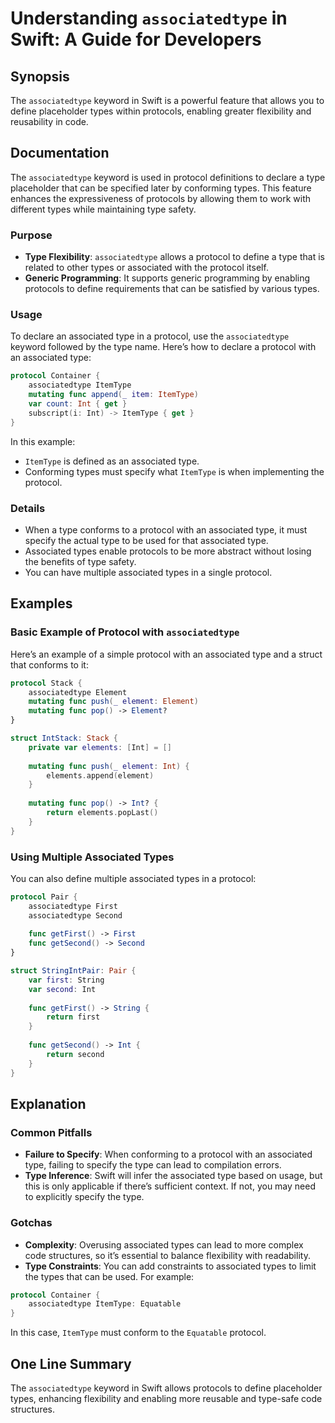 <!--
Meta Description: # Understanding `associatedtype` in Swift: A Guide for Developers ## Synopsis The `associatedtype` keyword in Swift is a powerful feature that allows ...
Meta Keywords: type, protocol, associated, types, associatedtype
-->

# Understanding `associatedtype` in Swift: A Guide for Developers

## Synopsis
The `associatedtype` keyword in Swift is a powerful feature that allows you to define placeholder types within protocols, enabling greater flexibility and reusability in code.

## Documentation
The `associatedtype` keyword is used in protocol definitions to declare a type placeholder that can be specified later by conforming types. This feature enhances the expressiveness of protocols by allowing them to work with different types while maintaining type safety.

### Purpose
- **Type Flexibility**: `associatedtype` allows a protocol to define a type that is related to other types or associated with the protocol itself.
- **Generic Programming**: It supports generic programming by enabling protocols to define requirements that can be satisfied by various types.

### Usage
To declare an associated type in a protocol, use the `associatedtype` keyword followed by the type name. Here’s how to declare a protocol with an associated type:

```swift
protocol Container {
    associatedtype ItemType
    mutating func append(_ item: ItemType)
    var count: Int { get }
    subscript(i: Int) -> ItemType { get }
}
```

In this example:
- `ItemType` is defined as an associated type.
- Conforming types must specify what `ItemType` is when implementing the protocol.

### Details
- When a type conforms to a protocol with an associated type, it must specify the actual type to be used for that associated type.
- Associated types enable protocols to be more abstract without losing the benefits of type safety.
- You can have multiple associated types in a single protocol.

## Examples
### Basic Example of Protocol with `associatedtype`
Here’s an example of a simple protocol with an associated type and a struct that conforms to it:

```swift
protocol Stack {
    associatedtype Element
    mutating func push(_ element: Element)
    mutating func pop() -> Element?
}

struct IntStack: Stack {
    private var elements: [Int] = []
    
    mutating func push(_ element: Int) {
        elements.append(element)
    }
    
    mutating func pop() -> Int? {
        return elements.popLast()
    }
}
```

### Using Multiple Associated Types
You can also define multiple associated types in a protocol:

```swift
protocol Pair {
    associatedtype First
    associatedtype Second
    
    func getFirst() -> First
    func getSecond() -> Second
}

struct StringIntPair: Pair {
    var first: String
    var second: Int
    
    func getFirst() -> String {
        return first
    }
    
    func getSecond() -> Int {
        return second
    }
}
```

## Explanation
### Common Pitfalls
- **Failure to Specify**: When conforming to a protocol with an associated type, failing to specify the type can lead to compilation errors.
- **Type Inference**: Swift will infer the associated type based on usage, but this is only applicable if there’s sufficient context. If not, you may need to explicitly specify the type.

### Gotchas
- **Complexity**: Overusing associated types can lead to more complex code structures, so it’s essential to balance flexibility with readability.
- **Type Constraints**: You can add constraints to associated types to limit the types that can be used. For example:

```swift
protocol Container {
    associatedtype ItemType: Equatable
}
```

In this case, `ItemType` must conform to the `Equatable` protocol.

## One Line Summary
The `associatedtype` keyword in Swift allows protocols to define placeholder types, enhancing flexibility and enabling more reusable and type-safe code structures.